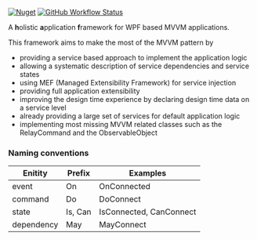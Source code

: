 [![Nuget](https://img.shields.io/nuget/v/haf)](https://www.nuget.org/packages/HAF/)
[![GitHub Workflow Status](https://img.shields.io/github/workflow/status/kriho/haf/publish%20to%20nuget)](https://github.com/kriho/haf/actions)

A **h**olistic **a**pplication **f**ramework for WPF based MVVM applications.

This framework aims to make the most of the MVVM pattern by
- providing a service based approach to implement the application logic
- allowing a systematic description of service dependencies and service states
- using MEF (Managed Extensibility Framework) for service injection
- providing full application extensibility
- improving the design time experience by declaring design time data on a service level
- already providing a large set of services for default application logic
- implementing most missing MVVM related classes such as the RelayCommand and the ObservableObject

### Naming conventions
Enitity | Prefix | Examples
-|-|-
event | On | OnConnected
command | Do | DoConnect
state | Is, Can | IsConnected, CanConnect
dependency | May | MayConnect